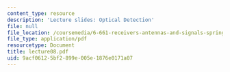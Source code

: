 ```yaml
---
content_type: resource
description: 'Lecture slides: Optical Detection'
file: null
file_location: /coursemedia/6-661-receivers-antennas-and-signals-spring-2003/9acf06125bf2899e005e1876e0171a07_lecture08.pdf
file_type: application/pdf
resourcetype: Document
title: lecture08.pdf
uid: 9acf0612-5bf2-899e-005e-1876e0171a07
---
```

